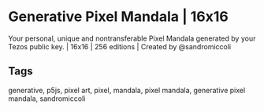 # Generative Pixel Mandala | 16x16

Your personal, unique and nontransferable Pixel Mandala generated by your Tezos public key. | 16x16 | 256 editions | Created by @sandromiccoli

## Tags
generative, p5js, pixel art, pixel, mandala, pixel mandala, generative pixel mandala, sandromiccoli
